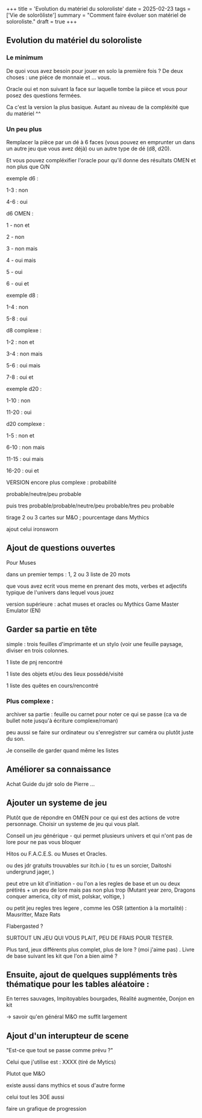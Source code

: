 +++
title = 'Evolution du matériel du soloroliste'
date = 2025-02-23
tags = ['Vie de solorôliste']
summary = "Comment faire évoluer son matériel de soloroliste."
draft = true
+++

## Evolution du matériel du soloroliste

### Le minimum

De quoi vous avez besoin pour jouer en solo la première fois ? De deux choses : une piéce de monnaie et ... vous. 

Oracle oui et non suivant la face sur laquelle tombe la pièce et vous pour posez des questions fermées.

Ca c'est la version la plus basique. Autant au niveau de la compléxité que du matériel ^^

### Un peu plus
Remplacer la pièce par un dé à 6 faces (vous pouvez en emprunter un dans un autre jeu que vous avez déjà) ou un autre type de dé (d8, d20).

Et vous pouvez compléxifier l'oracle pour qu'il donne des résultats OMEN et non plus que O/N

exemple d6 :

1-3 : non

4-6 : oui

d6 OMEN :

1 - non et

2 - non

3 - non mais

4 - oui mais

5 - oui

6 - oui et

exemple d8 :

1-4 : non

5-8 : oui

d8 complexe :

1-2 : non et

3-4 : non mais

5-6 : oui mais

7-8 : oui et

exemple d20 :

1-10 : non

11-20 : oui

d20 complexe :

1-5 : non et

6-10 : non mais

11-15 : oui mais

16-20 : oui et

VERSION encore plus complexe : probabilité

probable/neutre/peu probable

puis tres probable/probable/neutre/peu probable/tres peu probable

tirage 2 ou 3 cartes sur M&O ; pourcentage dans Mythics

ajout celui ironsworn


## Ajout de questions ouvertes
Pour Muses

dans un premier temps : 1, 2 ou 3 liste de 20 mots

que vous avez ecrit vous meme en prenant des mots, verbes et adjectifs typique de l'univers dans lequel vous jouez

version supérieure : achat muses et oracles ou Mythics Game Master Emulator (EN)

## Garder sa partie en tête
simple : trois feuilles d'imprimante et un stylo (voir une feuille paysage, diviser en trois colonnes.

1 liste de pnj rencontré

1 liste des objets et/ou des lieux possédé/visité

1 liste des quêtes en cours/rencontré

### Plus complexe :

archiver sa partie : feuille ou carnet pour noter ce qui se passe (ca va de bullet note jusqu'à écriture complexe/roman)

peu aussi se faire sur ordinateur ou s'enregistrer sur caméra ou plutôt juste du son.

Je conseille de garder quand même les listes

## Améliorer sa connaissance
Achat Guide du jdr solo de Pierre ...

## Ajouter un systeme de jeu
Plutôt que de répondre en OMEN pour ce qui est des actions de votre personnage. Choisir un systeme de jeu qui vous plait.

Conseil un jeu générique - qui permet plusieurs univers et qui n'ont pas de lore pour ne pas vous bloquer

Hitos ou F.A.C.E.S. ou Muses et Oracles.

ou des jdr gratuits trouvables sur itch.io ( tu es un sorcier, Daitoshi undergrund jager, )

peut etre un kit d'initiation - ou l'on a les regles de base et un ou deux prétirés + un peu de lore mais pas non plus trop (Mutant year zero, Dragons conquer america, city of mist, polskar, voltige, )

ou petit jeu regles tres legere , comme les OSR (attention à la mortalité) : Mausritter, Maze Rats

Flabergasted ?

SURTOUT UN JEU QUI VOUS PLAIT, PEU DE FRAIS POUR TESTER.

Plus tard, jeux différents plus complet, plus de lore ? (moi j'aime pas) . Livre de base suivant les kit que l'on a bien aimé ?



## Ensuite, ajout de quelques suppléments très thématique pour les tables aléatoire :

En terres sauvages, Impitoyables bourgades, Réalité augmentée, Donjon en kit

-> savoir qu'en général M&O me suffit largement



## Ajout d'un interupteur de scene
"Est-ce que tout se passe comme prévu ?"

Celui que j'utilise est : XXXX (tiré de Mytics)

Plutot que M&O

existe aussi dans mythics et sous d'autre forme

celui tout les 3OE aussi


faire un grafique de progression